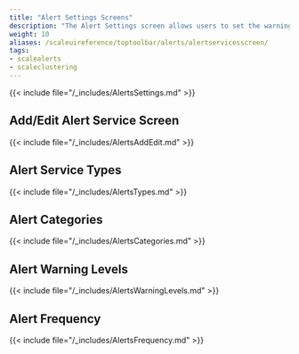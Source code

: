 ```yaml
---
title: "Alert Settings Screens"
description: "The Alert Settings screen allows users to set the warning levels and frequency of alerts."
weight: 10
aliases: /scaleuireference/toptoolbar/alerts/alertservicesscreen/
tags:
- scalealerts
- scaleclustering
---
```




{{< include file="/_includes/AlertsSettings.md" >}}

## Add/Edit Alert Service Screen

{{< include file="/_includes/AlertsAddEdit.md" >}}

## Alert Service Types

{{< include file="/_includes/AlertsTypes.md" >}}

## Alert Categories

{{< include file="/_includes/AlertsCategories.md" >}}
## Alert Warning Levels

{{< include file="/_includes/AlertsWarningLevels.md" >}}

## Alert Frequency

{{< include file="/_includes/AlertsFrequency.md" >}}

